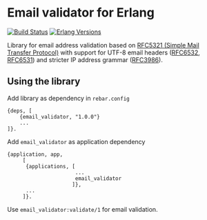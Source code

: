 Email validator for Erlang
==========================

[![Build Status](https://github.com/rbkmoney/email_validator/workflows/CI/badge.svg)](https://github.com/rbkmoney/email_validator/actions?query=branch%3Amaster+workflow%3A"CI") [![Erlang Versions](https://img.shields.io/badge/Supported%20Erlang%2FOTP-21.0%20to%2023.0-blue)](http://www.erlang.org)

Library for email address validation based on [RFC5321 (Simple Mail Transfer Protocol)](https://tools.ietf.org/rfc/rfc5321.txt)
with support for UTF-8 email headers ([RFC6532](https://tools.ietf.org/rfc/rfc6532.txt), [RFC6531](https://tools.ietf.org/rfc/rfc6531.txt))
and stricter IP address grammar ([RFC3986](https://tools.ietf.org/html/rfc3986#appendix-A)).

Using the library
-----------------
Add library as dependency in `rebar.config`

    {deps, [
        {email_validator, "1.0.0"}
        ...
    ]}.

Add `email_validator` as application dependency

    {application, app,
         [
          {applications, [
                          ...
                          email_validator
                         ]},
          ...
         ]}. 

Use `email_validator:validate/1` for email validation.
